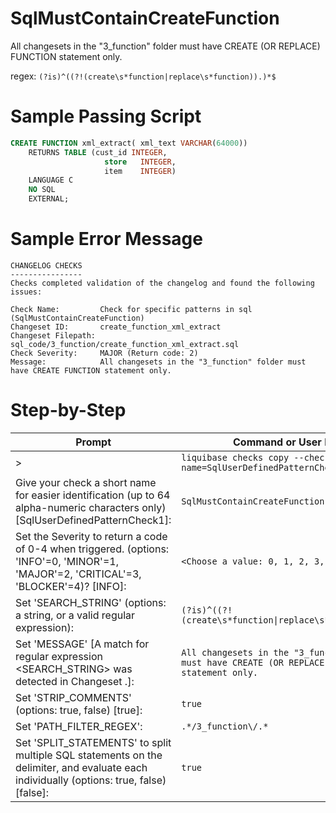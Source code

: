 # SqlMustContainCreateFunction

All changesets in the "3_function" folder must have CREATE (OR REPLACE) FUNCTION statement only.

regex: `(?is)^((?!(create\s*function|replace\s*function)).)*$`

# Sample Passing Script
``` sql
CREATE FUNCTION xml_extract( xml_text VARCHAR(64000))
    RETURNS TABLE (cust_id INTEGER,
                     store   INTEGER,
                     item    INTEGER)
    LANGUAGE C
    NO SQL
    EXTERNAL;
```

# Sample Error Message
```
CHANGELOG CHECKS
----------------
Checks completed validation of the changelog and found the following issues:

Check Name:         Check for specific patterns in sql (SqlMustContainCreateFunction)
Changeset ID:       create_function_xml_extract
Changeset Filepath: sql_code/3_function/create_function_xml_extract.sql
Check Severity:     MAJOR (Return code: 2)
Message:            All changesets in the "3_function" folder must have CREATE FUNCTION statement only.
```
# Step-by-Step

| Prompt | Command or User Input |
| ------ | ----------------------|
| > | `liquibase checks copy --check-name=SqlUserDefinedPatternCheck` |
| Give your check a short name for easier identification (up to 64 alpha-numeric characters only) [SqlUserDefinedPatternCheck1]: | `SqlMustContainCreateFunction` |
| Set the Severity to return a code of 0-4 when triggered. (options: 'INFO'=0, 'MINOR'=1, 'MAJOR'=2, 'CRITICAL'=3, 'BLOCKER'=4)? [INFO]: | `<Choose a value: 0, 1, 2, 3, 4>` |
| Set 'SEARCH_STRING' (options: a string, or a valid regular expression): | `(?is)^((?!(create\s*function\|replace\s*function)).)*$` |
| Set 'MESSAGE' [A match for regular expression <SEARCH_STRING> was detected in Changeset <CHANGESET>.]: | `All changesets in the "3_function" folder must have CREATE (OR REPLACE) FUNCTION statement only.` |
| Set 'STRIP_COMMENTS' (options: true, false) [true]: | `true` |
| Set 'PATH_FILTER_REGEX': | `.*/3_function\/.*` |
| Set 'SPLIT_STATEMENTS' to split multiple SQL statements on the delimiter, and evaluate each individually (options: true, false) [false]: | `true` |